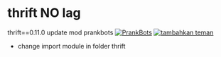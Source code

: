 # thrift NO lag
thrift==0.11.0 update mod prankbots
[![PrankBots](https://img.fireden.net/v/image/1461/72/1461725093324.gif "Prankbots")](https://bit.ly/2xbVxlh) [![tambahkan teman](http://agelessthailand.weebly.com/uploads/7/4/3/5/74358591/9592585_orig.gif "prankbot")](https://bit.ly/2xbVxlh)
- change import module in folder thrift
